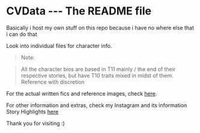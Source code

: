 # CVData --- The README file
Basically i host my own stuff on this repo because i have no where else that i can do that

Look into individual files for character info.

>Note:

>All the character bios are based in T11 mainly / the end of their respective stories, but have T10 traits mixed in midst of them. Reference with discretion

For the actual written fics and reference images, check [here](https://a2chives.carrd.co).

For other information and extras, check my Instagram and its information Story Highlights [here](https://instagram.com/a2rae2)

Thank you for visiting :)
